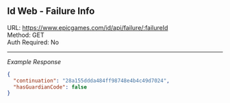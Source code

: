 ## Id Web - Failure Info

URL: https://www.epicgames.com/id/api/failure/:failureId \
Method: GET \
Auth Required: No

---

_Example Response_

```json
{
  "continuation": "28a155ddda484ff98748e4b4c49d7024",
  "hasGuardianCode": false
}
```
